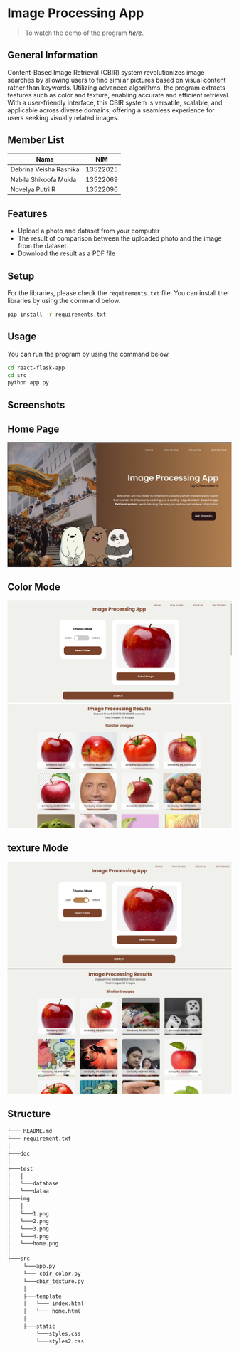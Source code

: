 # Image Processing App

> To watch the demo of the program [_here_](https://youtu.be/ZLtBSGCD3Ks). 

## General Information
Content-Based Image Retrieval (CBIR) system revolutionizes image searches by allowing users to find similar pictures based on visual content rather than keywords. Utilizing advanced algorithms, the program extracts features such as color and texture, enabling accurate and efficient retrieval. With a user-friendly interface, this CBIR system is versatile, scalable, and applicable across diverse domains, offering a seamless experience for users seeking visually related images.

<a name="member-list"></a>

## Member List

| Nama                  | NIM      |
| --------------------- | -------- |
| Debrina Veisha Rashika| 13522025 |
| Nabila Shikoofa Muida | 13522069 |
| Novelya Putri R       | 13522096 |

<a name="features"></a>

## Features
- Upload a photo and dataset from your computer
- The result of comparison between the uploaded photo and the image from the dataset
- Download the result as a PDF file

<a name="setup"></a>

## Setup

For the libraries, please check the `requirements.txt` file. You can install the libraries by using the command below.

```bash
pip install -r requirements.txt
```

<a name="usage"></a>

## Usage
You can run the program by using the command below.

```bash
cd react-flask-app
cd src
python app.py
```

<a name="screenshots"></a>

## Screenshots
<p align=center>
  <h2>Home Page</h2>
  <img src="/img/home.png/">
  <nl>
  <h2>Color Mode</h2>
  <img src="/img/1.png/">
  <img src="/img/2.png/">
  <nl>
  <h2>texture Mode</h2>
  <img src="/img/3.png/">
  <img src="/img/4.png/">
  <nl>
</p>

<a name="structure"></a>

## Structure
```bash
└─── README.md
└─── requirement.txt
│
├───doc
│
├───test
│   │
│   └───database
│   └───dataa
├───img
│   │
│   └───1.png
│   └───2.png
│   └───3.png
│   └───4.png
│   └───home.png
│  
├───src
     └───app.py
     └─── cbir_color.py
     └───cbir_texture.py
     │
     ├───template
     │   └─── index.html
     │   └─── home.html
     │
     ├───static
         └───styles.css
         └───styles2.css

```

